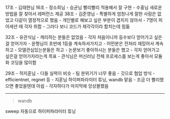 17조 - 김태현님
16조 - 정소희님
    - 승균님 빨리빨리 적용해서 잘 구현
    - 수홍님 새로운 방법을 잘 찾아서 레퍼런스 제공
38조 - 김준영님
    - 특별하게 엄청나게 잘한 사람은 없었고 다같이 열정적으로 했음
    - 개인별로 해보고 싶은 부분이 겹치지 않아서
    - 7명이 피어세션 때 각자 취합
    - 그러다 보니 코드가 제각각이라 합치는데 힘듦

32조 - 유관식님
    - 캐리하는 분들은 없었음
    - 각자 처음이니까 등수보다 얻어가고 싶은걸 얻어가자
    - 윤형님이 초반에 1등을 계속하셔가지고
    - 어떤분은 전처리 재밌어서 계속하고
    - 모델관심있는분들은 하고
    - 논문보기 좋아하시는 분들은 했고
    - 각자 얻어가고 싶은걸 얻어가자라는게 목표
    - 관식님은 머신러닝 전체 프로세스를 보는게 좋아서 모듈화 코딩을 많이함

29조 - 허지훈님
    - 다들 실력이 비슷
    - 팀 분위기가 너무 좋음
    - 깃으로 협업 방식
    - efficientnet, regnet 등
    - 지훈님 하이퍼파라미터 튜닝, wandb 맡음
    - 조금 더 빨리했으면 좋았을텐데 아쉽
    - 각자하다가 마지막에 앙상블했음

---
> wandb

sweep 자동으로 하이퍼파라미터 튜닝